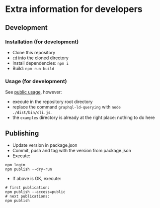 # Extra information for developers

## Development

### Installation (for development)
- Clone this repository
- `cd` into the cloned directory
- Install dependencies: `npm i`
- Build: `npm run build`

### Usage (for development)
See [public usage](README.md#usage), however:
- execute in the repository root directory
- replace the command `graphql-ld-querying` with `node ./dist/bin/cli.js`.
- the `examples` directory is already at the right place: nothing to do here

## Publishing

- Update version in package.json
- Commit, push and tag with the version from package.json
- Execute:
```
npm login
npm publish --dry-run
```
- If above is OK, execute:
```
# first publication:
npm publish --access=public
# next publications:
npm publish
```

